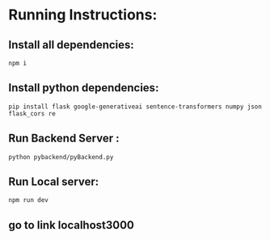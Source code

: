 # Running Instructions:

## Install all dependencies:
 ```npm i ```

## Install python dependencies:
```pip install flask google-generativeai sentence-transformers numpy json flask_cors re```

## Run Backend Server :
```python pybackend/pyBackend.py```

## Run Local server:
```npm run dev```

## go to link localhost3000



